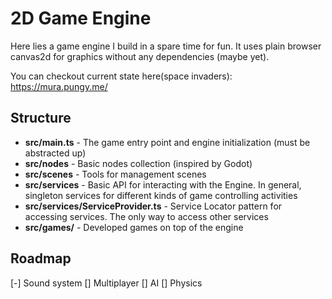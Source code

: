 # 2D Game Engine

Here lies a game engine I build in a spare time for fun. It uses plain browser canvas2d for graphics without any dependencies (maybe yet).

You can checkout current state here(space invaders): https://mura.pungy.me/

## Structure

* **src/main.ts** - The game entry point and engine initialization (must be abstracted up)
* **src/nodes** - Basic nodes collection (inspired by Godot)
* **src/scenes** - Tools for management scenes
* **src/services** - Basic API for interacting with the Engine. In general, singleton services for different kinds of game controlling activities
* **src/services/ServiceProvider.ts** - Service Locator pattern for accessing services. The only way to access other services
* **src/games/** - Developed games on top of the engine

## Roadmap
[-] Sound system
[] Multiplayer
[] AI
[] Physics
